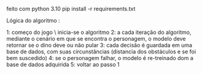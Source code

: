 feito com python 3.10
pip install -r requirements.txt

Lógica do algoritmo :

1: começo do jogo \ inicia-se o algoritmo
2: a cada iteração do algoritmo, mediante o cenário em que se encontra o personagem, o modelo deve retornar se o dino deve ou não pular
3: cada decisão é guardada em uma base de dados, com suas circunstâncias (distancia dos obstáculos e se foi bem suscedido)
4: se o personagem falhar, o modelo é re-treinado dom a base de dados adquirida
5: voltar ao passo 1

